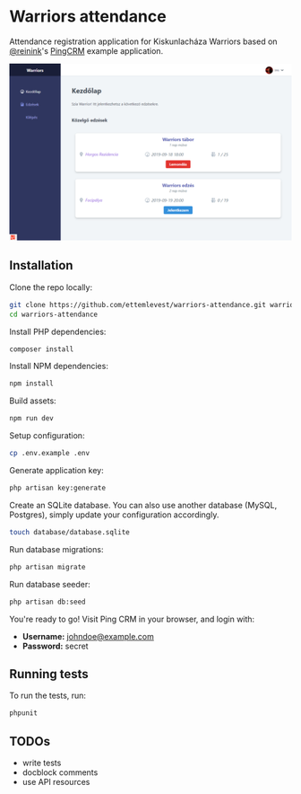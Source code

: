 # Warriors attendance

Attendance registration application for Kiskunlacháza Warriors based on [@reinink](https://twitter.com/reinink)'s [PingCRM](https://github.com/inertiajs/pingcrm) example application.

![](https://raw.githubusercontent.com/Ettemlevest/warriors-attendance/master/warriors-example-screenshot.png)

## Installation

Clone the repo locally:

```sh
git clone https://github.com/ettemlevest/warriors-attendance.git warriors-attendance
cd warriors-attendance
```

Install PHP dependencies:

```sh
composer install
```

Install NPM dependencies:

```sh
npm install
```

Build assets:

```sh
npm run dev
```

Setup configuration:

```sh
cp .env.example .env
```

Generate application key:

```sh
php artisan key:generate
```

Create an SQLite database. You can also use another database (MySQL, Postgres), simply update your configuration accordingly.

```sh
touch database/database.sqlite
```

Run database migrations:

```sh
php artisan migrate
```

Run database seeder:

```sh
php artisan db:seed
```

You're ready to go! Visit Ping CRM in your browser, and login with:

- **Username:** johndoe@example.com
- **Password:** secret

## Running tests

To run the tests, run:

```sh
phpunit
```

## TODOs

* write tests
* docblock comments
* use API resources
